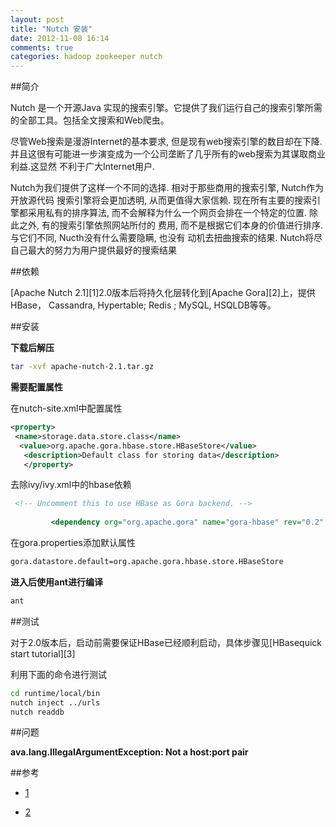 ```yaml
---
layout: post
title: "Nutch 安装"
date: 2012-11-08 16:14
comments: true
categories: hadoop zookeeper nutch
---
```


##简介

Nutch 是一个开源Java 实现的搜索引擎。它提供了我们运行自己的搜索引擎所需的全部工具。包括全文搜索和Web爬虫。

尽管Web搜索是漫游Internet的基本要求, 但是现有web搜索引擎的数目却在下降. 并且这很有可能进一步演变成为一个公司垄断了几乎所有的web搜索为其谋取商业利益.这显然 不利于广大Internet用户.

Nutch为我们提供了这样一个不同的选择. 相对于那些商用的搜索引擎, Nutch作为开放源代码 搜索引擎将会更加透明, 从而更值得大家信赖. 现在所有主要的搜索引擎都采用私有的排序算法, 而不会解释为什么一个网页会排在一个特定的位置. 除此之外, 有的搜索引擎依照网站所付的 费用, 而不是根据它们本身的价值进行排序. 与它们不同, Nucth没有什么需要隐瞒, 也没有 动机去扭曲搜索的结果. Nutch将尽自己最大的努力为用户提供最好的搜索结果

##依赖

[Apache Nutch 2.1][1]2.0版本后将持久化层转化到[Apache Gora][2]上，提供HBase，
Cassandra, Hypertable; Redis ; MySQL, HSQLDB等等。

##安装

**下载后解压**

```bash
tar -xvf apache-nutch-2.1.tar.gz
```

**需要配置属性**

在nutch-site.xml中配置属性
```xml
<property>
 <name>storage.data.store.class</name>
  <value>org.apache.gora.hbase.store.HBaseStore</value>
   <description>Default class for storing data</description>
   </property>
```

去除ivy/ivy.xml中的hbase依赖
```xml
 <!-- Uncomment this to use HBase as Gora backend. -->
     
	     <dependency org="org.apache.gora" name="gora-hbase" rev="0.2" conf="*->default" />
```

在gora.properties添加默认属性
```xml
gora.datastore.default=org.apache.gora.hbase.store.HBaseStore
```


**进入后使用ant进行编译**
```bash
ant
```

##测试

对于2.0版本后，启动前需要保证HBase已经顺利启动，具体步骤见[HBasequick start tutorial][3]

利用下面的命令进行测试

```bash
cd runtime/local/bin
nutch inject ../urls
nutch readdb
```


##问题

**ava.lang.IllegalArgumentException: Not a host:port pair**


##参考

- [1](http://nutch.apache.org/)

- [2](http://gora.apache.org/)
